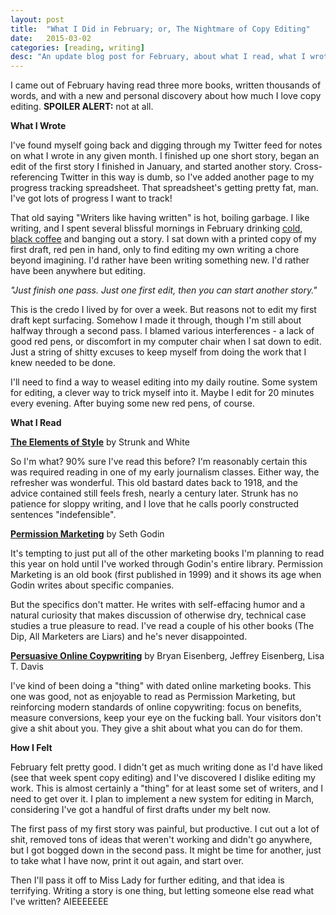 ```yaml
---
layout: post
title:  "What I Did in February; or, The Nightmare of Copy Editing"
date:   2015-03-02
categories: [reading, writing]
desc: "An update blog post for February, about what I read, what I wrote, and what I learned."
---
```


I came out of February having read three more books, written thousands of words, and with a new and personal discovery about how much I love copy editing. **SPOILER ALERT:** not at all.

**What I Wrote**

I've found myself going back and digging through my Twitter feed for notes on what I wrote in any given month. I finished up one short story, began an edit of the first story I finished in January, and started another story. Cross-referencing Twitter in this way is dumb, so I've added another page to my progress tracking spreadsheet. That spreadsheet's getting pretty fat, man. I've got lots of progress I want to track!

That old saying "Writers like having written" is hot, boiling garbage. I like writing, and I spent several blissful mornings in February drinking [cold, black coffee](http://www.blackheartenterprises.com/) and banging out a story. I sat down with a printed copy of my first draft, red pen in hand, only to find editing my own writing a chore beyond imagining. I'd rather have been writing something new. I'd rather have been anywhere but editing.

*"Just finish one pass. Just one first edit, then you can start another story."*

This is the credo I lived by for over a week. But reasons not to edit my first draft kept surfacing. Somehow I made it through, though I'm still about halfway through a second pass. I blamed various interferences - a lack of good red pens, or discomfort in my computer chair when I sat down to edit. Just a string of shitty excuses to keep myself from doing the work that I knew needed to be done.

I'll need to find a way to weasel editing into my daily routine. Some system for editing, a clever way to trick myself into it. Maybe I edit for 20 minutes every evening. After buying some new red pens, of course.

**What I Read**

**[The Elements of Style](http://www.amazon.com/The-Elements-Style-Fourth-Edition/dp/020530902X)** by Strunk and White

So I'm what? 90% sure I've read this before? I'm reasonably certain this was required reading in one of my early journalism classes. Either way, the refresher was wonderful. This old bastard dates back to 1918, and the advice contained still feels fresh, nearly a century later. Strunk has no patience for sloppy writing, and I love that he calls poorly constructed sentences "indefensible".

**[Permission Marketing](http://www.amazon.com/Permission-Marketing-Turning-Strangers-Customers/dp/0684856360)** by Seth Godin

It's tempting to just put all of the other marketing books I'm planning to read this year on hold until I've worked through Godin's entire library. Permission Marketing is an old book (first published in 1999) and it shows its age when Godin writes about specific companies.

But the specifics don't matter. He writes with self-effacing humor and a natural curiosity that makes discussion of otherwise dry, technical case studies a true pleasure to read. I've read a couple of his other books (The Dip, All Marketers are Liars) and he's never disappointed.

**[Persuasive Online Coypwriting](http://www.amazon.com/Persuasive-Online-Copywriting-Take-Words/dp/0971476993/ref=sr_1_1?s=books&ie=UTF8&qid=1425703297&sr=1-1&keywords=persuasive+online+copywriting)** by Bryan Eisenberg, Jeffrey Eisenberg, Lisa T. Davis

I've kind of been doing a "thing" with dated online marketing books. This one was good, not as enjoyable to read as Permission Marketing, but reinforcing modern standards of online copywriting: focus on benefits, measure conversions, keep your eye on the fucking ball. Your visitors don't give a shit about you. They give a shit about what you can do for them.

**How I Felt**

February felt pretty good. I didn't get as much writing done as I'd have liked (see that week spent copy editing) and I've discovered I dislike editing my work. This is almost certainly a "thing" for at least some set of writers, and I need to get over it. I plan to implement a new system for editing in March, considering I've got a handful of first drafts under my belt now.

The first pass of my first story was painful, but productive. I cut out a lot of shit, removed tons of ideas that weren't working and didn't go anywhere, but I got bogged down in the second pass. It might be time for another, just to take what I have now, print it out again, and start over.

Then I'll pass it off to Miss Lady for further editing, and that idea is terrifying. Writing a story is one thing, but letting someone else read what I've written? AIEEEEEEE